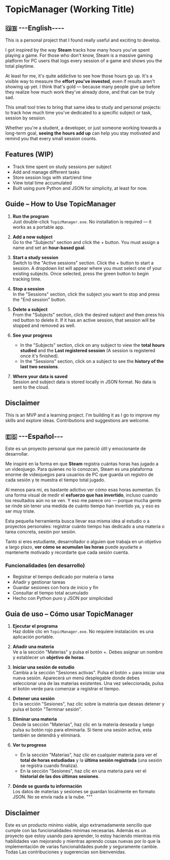 # TopicManager (Working Title)

## 🇬🇧 ---English----

This is a personal project that I found really useful and exciting to develop.

I got inspired by the way **Steam** tracks how many hours you've spent playing a game. For those who don't know, Steam is a massive gaming platform for PC users that logs every session of a game and shows you the total playtime.

At least for me, it's quite addictive to see how those hours go up. It's a visible way to measure the **effort you've invested**, even if results aren't showing up yet. I think that's gold — because many people give up before they realize how much work they've already done, and that can be truly sad.

This small tool tries to bring that same idea to study and personal projects: to track how much time you've dedicated to a specific subject or task, session by session.

Whether you're a student, a developer, or just someone working towards a long-term goal, **seeing the hours add up** can help you stay motivated and remind you that every small session counts.

## Features (WIP)

- Track time spent on study sessions per subject
- Add and manage different tasks
- Store session logs with start/end time
- View total time accumulated
- Built using pure Python and JSON for simplicity, at least for now.

## Guide – How to Use TopicManager

1. **Run the program**  
   Just double-click `TopicManager.exe`. No installation is required — it works as a portable app.

2. **Add a new subject**  
   Go to the "Subjects" section and click the + button. You must assign a name and set an **hour-based goal**.

3. **Start a study session**  
   Switch to the "Active sessions" section. Click the + button to start a session. A dropdown list will appear where you must select one of your existing subjects. Once selected, press the green button to begin tracking time.

4. **Stop a session**  
   In the "Sessions" section, click the subject you want to stop and press the "End session" button.

5. **Delete a subject**  
   From the "Subjects" section, click the desired subject and then press his red button to delete it. If it has an active session, that session will be stopped and removed as well.

6. **See your progress**  
   - In the "Subjects" section, click on any subject to view the **total hours studied** and the **Last registered session** (A session is registered once it's finished).  
   - In the "Sessions" section, click on a subject to see the **history of the last two sessions**.

7. **Where your data is saved**  
   Session and subject data is stored locally in JSON format. No data is sent to the cloud.

## Disclaimer

This is an MVP and a learning project. I'm building it as I go to improve my skills and explore ideas. Contributions and suggestions are welcome.

## 🇪🇸 ---Español---

Este es un proyecto personal que me pareció útil y emocionante de desarrollar.

Me inspiré en la forma en que **Steam** registra cuántas horas has jugado a un videojuego. Para quienes no lo conozcan, Steam es una plataforma enorme de videojuegos para usuarios de PC que guarda un registro de cada sesión y te muestra el tiempo total jugado.

Al menos para mí, es bastante adictivo ver cómo esas horas aumentan. Es una forma visual de medir el **esfuerzo que has invertido**, incluso cuando los resultados aún no se ven. Y eso me parece oro — porque mucha gente se rinde sin tener una medida de cuánto tiempo han invertido ya, y eso es ser muy triste.

Esta pequeña herramienta busca llevar esa misma idea al estudio o a proyectos personales: registrar cuánto tiempo has dedicado a una materia o tarea concreta, sesión por sesión.

Tanto si eres estudiante, desarrollador o alguien que trabaja en un objetivo a largo plazo, **ver cómo se acumulan las horas** puede ayudarte a mantenerte motivado y recordarte que cada sesión cuenta.

### Funcionalidades (en desarrollo)

- Registrar el tiempo dedicado por materia o tarea
- Añadir y gestionar tareas
- Guardar sesiones con hora de inicio y fin
- Consultar el tiempo total acumulado
- Hecho con Python puro y JSON por simplicidad

## Guía de uso – Cómo usar TopicManager

1. **Ejecutar el programa**  
   Haz doble clic en `TopicManager.exe`. No requiere instalación: es una aplicación portable.

2. **Añadir una materia**  
   Ve a la sección "Materias" y pulsa el botón +. Debes asignar un nombre y establecer un **objetivo de horas**.

3. **Iniciar una sesión de estudio**  
   Cambia a la sección "Sesiones activas". Pulsa el botón + para iniciar una nueva sesión. Aparecerá un menú desplegable donde debes seleccionar una de las materias existentes. Una vez seleccionada, pulsa el botón verde para comenzar a registrar el tiempo.

4. **Detener una sesión**  
   En la sección "Sesiones", haz clic sobre la materia que deseas detener y pulsa el botón "Terminar sesión".

5. **Eliminar una materia**  
   Desde la sección "Materias", haz clic en la materia deseada y luego pulsa su botón rojo para eliminarla. Si tiene una sesión activa, esta también se detendrá y eliminará.

6. **Ver tu progreso**  
   - En la sección "Materias", haz clic en cualquier materia para ver el **total de horas estudiadas** y la **última sesión registrada** (una sesión se registra cuando finaliza).  
   - En la sección "Sesiones", haz clic en una materia para ver el **historial de las dos últimas sesiones**.

7. **Dónde se guarda tu información**  
   Los datos de materias y sesiones se guardan localmente en formato JSON. No se envía nada a la nube.
"""

## Disclaimer

Este es un producto mínimo viable, algo extramadamente sencillo que cumple con las funcionalidades mínimas necesarias. Además es un proyecto que estoy usando para aprender, lo
estoy haciendo mientras mis habilidades van mejorando y mientras aprendo cosas nuevas por lo que la implementación de varias funcionalidades puede y seguramente cambie. Todas
Las contribuciones y sugerencias son bienvenidas.
